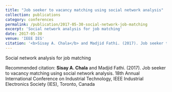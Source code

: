 ```yaml
---
title: "Job seeker to vacancy matching using social network analysis"
collection: publications
category: conferences
permalink: /publication/2017-05-30-social-network-job-matching
excerpt: 'Social network analysis for job matching'
date: 2017-05-30
venue: 'IEEE IES'
citation: '<b>Sisay A. Chala</b> and Madjid Fathi. (2017). Job seeker to vacancy matching using social network analysis. 18th Annual International Conference on Industrial Technology, IEEE Industrial Electronics Society (IES), Toronto, Canada'
---
```

Social network analysis for job matching

Recommended citation: <b>Sisay A. Chala</b> and Madjid Fathi. (2017). Job seeker to vacancy matching using social network analysis. 18th Annual International Conference on Industrial Technology, IEEE Industrial Electronics Society (IES), Toronto, Canada